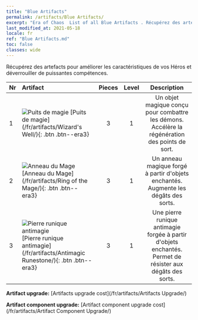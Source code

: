 ```yaml
---
title: "Blue Artifacts"
permalink: /artifacts/Blue Artifacts/
excerpt: "Era of Chaos  List of all Blue Artifacts . Récupérez des artefacts pour améliorer les caractéristiques de vos Héros et déverrouiller de puissantes compétences."
last_modified_at: 2021-05-18
locale: fr
ref: "Blue Artifacts.md"
toc: false
classes: wide
---
```


  Récupérez des artefacts pour améliorer les caractéristiques de vos Héros et déverrouiller de puissantes compétences.

  |  Nr  |    Artifact    | Pieces |  Level | Description   |
  |:-----|:---------------|:------:|:------:|:--------------:|
  | 1   | ![Puits de magie](/images/t/icon_artifact_21.png) [Puits de magie](/fr/artifacts/Wizard's Well/){: .btn .btn--era3} | 3 | 1 | Un objet magique conçu pour combattre les démons. Accélère la régénération des points de sort. |
  | 2   | ![Anneau du Mage](/images/t/icon_artifact_22.png) [Anneau du Mage](/fr/artifacts/Ring of the Mage/){: .btn .btn--era3} | 3 | 1 | Un anneau magique forgé à partir d'objets enchantés. Augmente les dégâts des sorts. |
  | 3   | ![Pierre runique antimagie](/images/t/icon_artifact_23.png) [Pierre runique antimagie](/fr/artifacts/Antimagic Runestone/){: .btn .btn--era3} | 3 | 1 | Une pierre runique antimagie forgée à partir d'objets enchantés. Permet de résister aux dégâts des sorts. |


  **Artifact upgrade:** [Artifacts upgrade cost](/fr/artifacts/Artifacts Upgrade/)

 **Artifact component upgrade:** [Artifact component upgrade cost](/fr/artifacts/Artifact Component Upgrade/)

